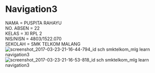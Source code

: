 # Navigation3
NAMA = PUSPITA RAHAYU<br>
NO. ABSEN = 22<br>
KELAS = XI RPL 2<br>
NIS/NISN = 4803/1522.070<br>
SEKOLAH = SMK TELKOM MALANG<br>
![screenshot_2017-03-23-21-16-44-794_id sch smktelkom_mlg learn navigation3](https://cloud.githubusercontent.com/assets/22347907/24251894/4451203e-100e-11e7-965f-c73c1a902908.png)
![screenshot_2017-03-23-21-16-53-818_id sch smktelkom_mlg learn navigation3](https://cloud.githubusercontent.com/assets/22347907/24251895/445217f0-100e-11e7-9c69-597bbfb8fff9.png)
